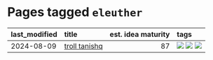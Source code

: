 # Pages tagged `eleuther`

|last_modified|title|est. idea maturity|tags
|:---|:---|---:|:---|
|2024-08-09|[troll tanishq](../troll_tanishq.md)|87|[![](https://img.shields.io/badge/tag-completed-22d494)](../tags/completed.md) [![](https://img.shields.io/badge/tag-eleuther-f1c85)](../tags/eleuther.md) [![](https://img.shields.io/badge/tag-trash-2229ca)](../tags/trash.md)|